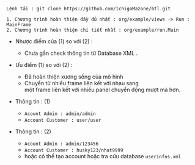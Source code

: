 `Lệnh tải : git clone https://github.com/IchigoMazone/btl.git`  


`1. Chương trình hoàn thiện đầy đủ nhất : org/example/views -> Run : MainFrame`   
`2. Chương trình hoàn thiện chi tiết nhất : org/example/run.Main`  
+ Nhược điểm của (1) so với (2) :  
   + Chưa gắn check thông tin từ Database XML  .


+ Ưu điểm (1) so với (2) :  
  + Đã hoàn thiện xương sống của mô hình  
  + Chuyển từ nhiều frame liên kết với nhau sang  
một frame liên kết với nhiều panel chuyển động mượt mà hơn.


+ Thông tin : (1)  
  + `Acount Admin : admin/admin`  
  + `Account Customer : user/user`


+ Thông tin : (2)  
  + `Acount Admin : admin/123456`  
  + `Account Customer : husky123/nhat9999`  
  + hoặc có thể tạo account hoặc tra cứu database `userinfos.xml`


